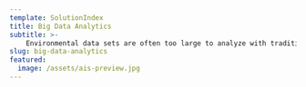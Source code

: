 ```yaml
---
template: SolutionIndex
title: Big Data Analytics
subtitle: >-
    Environmental data sets are often too large to analyze with traditional methods. Axiom’s high performance server cluster and parallel processing pipelines facilitate creating data products from Big Data.
slug: big-data-analytics
featured:
  image: /assets/ais-preview.jpg
---
```

